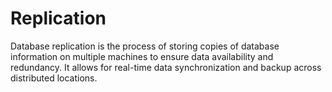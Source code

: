 # Replication

Database replication is the process of storing copies of database information on multiple machines to ensure data availability and redundancy. It allows for real-time data synchronization and backup across distributed locations.